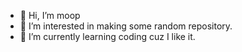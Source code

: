 - 👋 Hi, I’m moop
- 👀 I’m interested in making some random repository.
- 🌱 I’m currently learning coding cuz I like it.

<!---
moop100/moop100 is a ✨ special ✨ repository because its `README.md` (this file) appears on your GitHub profile.
You can click the Preview link to take a look at your changes.
--->

